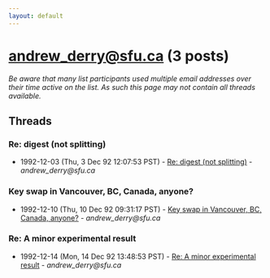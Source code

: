 ```yaml
---
layout: default
---
```


# andrew_derry@sfu.ca (3 posts)

_Be aware that many list participants used multiple email addresses over their time active on the list. As such this page may not contain all threads available._

## Threads

### Re: digest (not splitting)
+ 1992-12-03 (Thu, 3 Dec 92 12:07:53 PST) - [Re: digest (not splitting)](/archive/1992/12/11b57ae23a3fdda64cfe83a1e7c92b932edf8e91791cc06fddb3617fae59eb89) - _andrew_derry@sfu.ca_

### Key swap in Vancouver, BC, Canada, anyone?
+ 1992-12-10 (Thu, 10 Dec 92 09:31:17 PST) - [Key swap in Vancouver, BC, Canada, anyone?](/archive/1992/12/2a99ce6e85ea0bced62648cb082eb9924a21f4e73188054340301c36a415d101) - _andrew_derry@sfu.ca_

### Re: A minor experimental result
+ 1992-12-14 (Mon, 14 Dec 92 13:48:53 PST) - [Re: A minor experimental result](/archive/1992/12/aee3d5e99ab0452f6a820003a8cf9b69e2d77c0d1ba8111de502d9bc184c289f) - _andrew_derry@sfu.ca_

